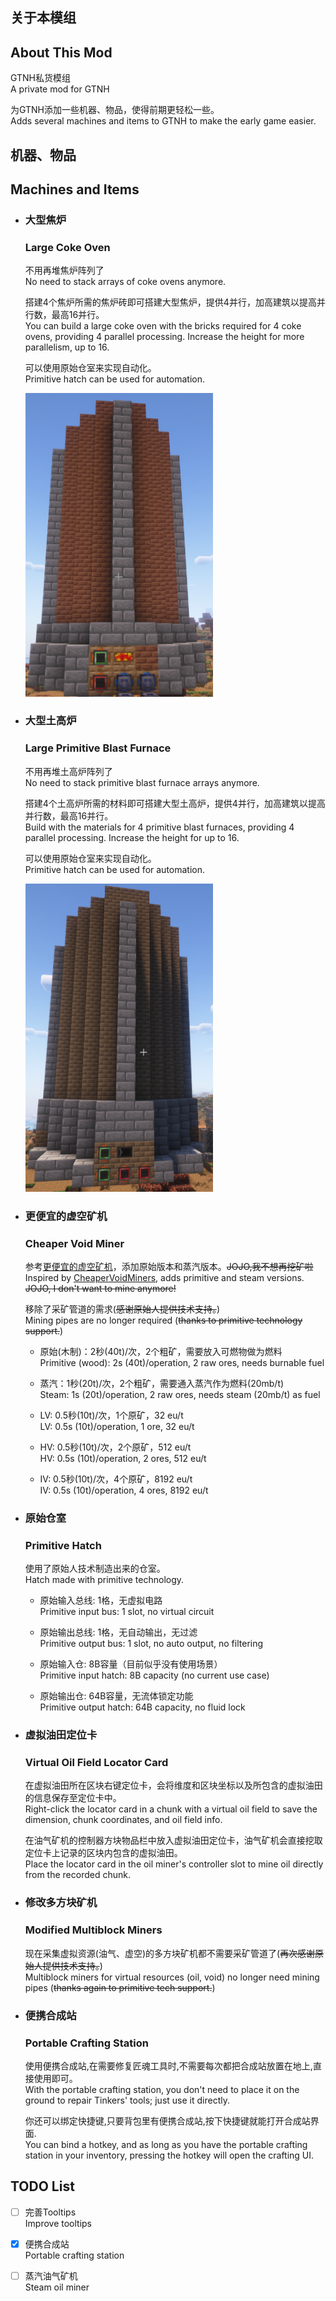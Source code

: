 ## 关于本模组  
## About This Mod

GTNH私货模组  
A private mod for GTNH

为GTNH添加一些机器、物品，使得前期更轻松一些。  
Adds several machines and items to GTNH to make the early game easier.

## 机器、物品  
## Machines and Items

* ### 大型焦炉  
  ### Large Coke Oven

  不用再堆焦炉阵列了  
  No need to stack arrays of coke ovens anymore.

  搭建4个焦炉所需的焦炉砖即可搭建大型焦炉，提供4并行，加高建筑以提高并行数，最高16并行。  
  You can build a large coke oven with the bricks required for 4 coke ovens, providing 4 parallel processing. Increase the height for more parallelism, up to 16.

  可以使用原始仓室来实现自动化。  
  Primitive hatch can be used for automation.

  <img src=".github/p2.png" alt="大型焦炉" width="300">

* ### 大型土高炉  
  ### Large Primitive Blast Furnace

  不用再堆土高炉阵列了  
  No need to stack primitive blast furnace arrays anymore.

  搭建4个土高炉所需的材料即可搭建大型土高炉，提供4并行，加高建筑以提高并行数，最高16并行。  
  Build with the materials for 4 primitive blast furnaces, providing 4 parallel processing. Increase the height for up to 16.

  可以使用原始仓室来实现自动化。  
  Primitive hatch can be used for automation.

  <img src=".github/p1.png" alt="大型土高炉" width="300">

* ### 更便宜的虚空矿机  
  ### Cheaper Void Miner

  参考[更便宜的虚空矿机](https://github.com/Jonodonozym/CheaperVoidMiners)，添加原始版本和蒸汽版本。~~JOJO,我不想再挖矿啦~~  
  Inspired by [CheaperVoidMiners](https://github.com/Jonodonozym/CheaperVoidMiners), adds primitive and steam versions. ~~JOJO, I don't want to mine anymore!~~

  移除了采矿管道的需求(~~感谢原始人提供技术支持。~~)  
  Mining pipes are no longer required (~~thanks to primitive technology support.~~)

  * 原始(木制)：2秒(40t)/次，2个粗矿，需要放入可燃物做为燃料  
    Primitive (wood): 2s (40t)/operation, 2 raw ores, needs burnable fuel

  * 蒸汽：1秒(20t)/次，2个粗矿，需要通入蒸汽作为燃料(20mb/t)  
    Steam: 1s (20t)/operation, 2 raw ores, needs steam (20mb/t) as fuel

  * LV: 0.5秒(10t)/次，1个原矿，32 eu/t  
    LV: 0.5s (10t)/operation, 1 ore, 32 eu/t

  * HV: 0.5秒(10t)/次，2个原矿，512 eu/t  
    HV: 0.5s (10t)/operation, 2 ores, 512 eu/t

  * IV: 0.5秒(10t)/次，4个原矿，8192 eu/t  
    IV: 0.5s (10t)/operation, 4 ores, 8192 eu/t

* ### 原始仓室  
  ### Primitive Hatch

  使用了原始人技术制造出来的仓室。  
  Hatch made with primitive technology.

  * 原始输入总线: 1格，无虚拟电路  
    Primitive input bus: 1 slot, no virtual circuit

  * 原始输出总线: 1格，无自动输出，无过滤  
    Primitive output bus: 1 slot, no auto output, no filtering

  * 原始输入仓: 8B容量（目前似乎没有使用场景）  
    Primitive input hatch: 8B capacity (no current use case)

  * 原始输出仓: 64B容量，无流体锁定功能  
    Primitive output hatch: 64B capacity, no fluid lock

* ### 虚拟油田定位卡  
  ### Virtual Oil Field Locator Card

  在虚拟油田所在区块右键定位卡，会将维度和区块坐标以及所包含的虚拟油田的信息保存至定位卡中。  
  Right-click the locator card in a chunk with a virtual oil field to save the dimension, chunk coordinates, and oil field info.

  在油气矿机的控制器方块物品栏中放入虚拟油田定位卡，油气矿机会直接挖取定位卡上记录的区块内包含的虚拟油田。  
  Place the locator card in the oil miner's controller slot to mine oil directly from the recorded chunk.

* ### 修改多方块矿机  
  ### Modified Multiblock Miners

  现在采集虚拟资源(油气、虚空)的多方块矿机都不需要采矿管道了(~~再次感谢原始人提供技术支持。~~)  
  Multiblock miners for virtual resources (oil, void) no longer need mining pipes (~~thanks again to primitive tech support.~~)

* ### 便携合成站  
  ### Portable Crafting Station

  使用便携合成站,在需要修复匠魂工具时,不需要每次都把合成站放置在地上,直接使用即可。  
  With the portable crafting station, you don't need to place it on the ground to repair Tinkers' tools; just use it directly.

  你还可以绑定快捷键,只要背包里有便携合成站,按下快捷键就能打开合成站界面.  
  You can bind a hotkey, and as long as you have the portable crafting station in your inventory, pressing the hotkey will open the crafting UI.

## TODO List  

* [ ] 完善Tooltips  
  Improve tooltips

* [X] 便携合成站  
  Portable crafting station

* [ ] 蒸汽油气矿机  
  Steam oil miner
